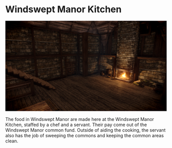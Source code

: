 # Windswept Manor Kitchen

![](/windhelm/pics/windsweptkitchen.png?raw=true "Windswept Manor Kitchen Door")

The food in Windswept Manor are made here at the Windswept Manor Kitchen, staffed by a chef and a servant. Their pay come out of the Windswept Manor common fund. Outside of aiding the cooking, the servant also has the job of sweeping the commons and keeping the common areas clean.
